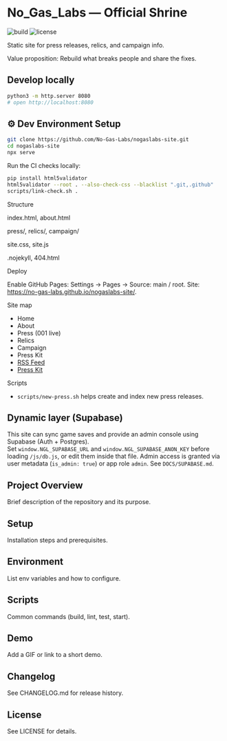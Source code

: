 # No_Gas_Labs — Official Shrine

![build](https://github.com/No-Gas-Labs/nogaslabs-site/actions/workflows/ci.yml/badge.svg) ![license](https://img.shields.io/github/license/No-Gas-Labs/nogaslabs-site.svg)

Static site for press releases, relics, and campaign info.

Value proposition: Rebuild what breaks people and share the fixes.

## Develop locally
```bash
python3 -m http.server 8080
# open http://localhost:8080
```

## ⚙️ Dev Environment Setup
```bash
git clone https://github.com/No-Gas-Labs/nogaslabs-site.git
cd nogaslabs-site
npx serve
```
Run the CI checks locally:
```bash
pip install html5validator
html5validator --root . --also-check-css --blacklist ".git,.github"
scripts/link-check.sh .
```

Structure

index.html, about.html

press/, relics/, campaign/

site.css, site.js

.nojekyll, 404.html

Deploy

Enable GitHub Pages: Settings → Pages → Source: main / root.
Site: https://no-gas-labs.github.io/nogaslabs-site/.

Site map
- Home
- About
- Press (001 live)
- Relics
- Campaign
- Press Kit
- [RSS Feed](https://no-gas-labs.github.io/nogaslabs-site/press/feed.xml)
- [Press Kit](https://no-gas-labs.github.io/nogaslabs-site/press/kit.html)

Scripts
- `scripts/new-press.sh` helps create and index new press releases.

## Dynamic layer (Supabase)
This site can sync game saves and provide an admin console using Supabase (Auth + Postgres).  
Set `window.NGL_SUPABASE_URL` and `window.NGL_SUPABASE_ANON_KEY` before loading `/js/db.js`, or edit them inside that file. Admin access is granted via user metadata (`is_admin: true`) or app role `admin`. See `DOCS/SUPABASE.md`.

## Project Overview
Brief description of the repository and its purpose.

## Setup
Installation steps and prerequisites.

## Environment
List env variables and how to configure.

## Scripts
Common commands (build, lint, test, start).

## Demo
Add a GIF or link to a short demo.

## Changelog
See CHANGELOG.md for release history.

## License
See LICENSE for details.